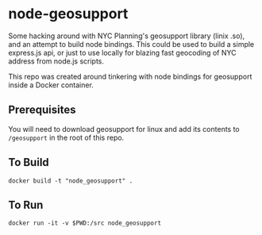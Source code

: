 # node-geosupport

Some hacking around with NYC Planning's geosupport library (linix .so), and an attempt to build node bindings.  This could be used to build a simple express.js api, or just to use locally for blazing fast geocoding of NYC address from node.js scripts.

This repo was created around tinkering with node bindings for geosupport inside a Docker container.

## Prerequisites  

You will need to download geosupport for linux and add its contents to `/geosupport` in the root of this repo.  

## To Build

`docker build -t "node_geosupport" .`

## To Run

`docker run -it -v $PWD:/src node_geosupport`
